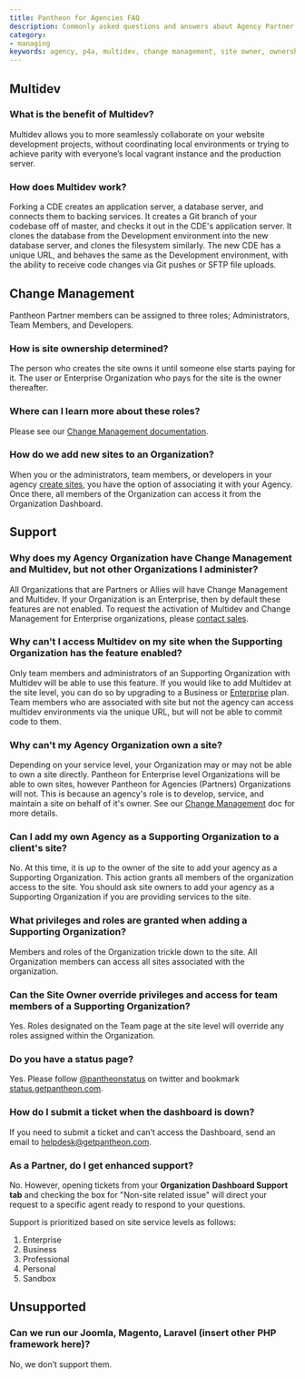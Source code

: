 ```yaml
---
title: Pantheon for Agencies FAQ
description: Commonly asked questions and answers about Agency Partner Organizations using the Pantheon Platform.
category:
- managing
keywords: agency, p4a, multidev, change management, site owner, ownership, supporting organization, organizations, team, roles, privileges, support, partner support, ticket
---
```

## Multidev

### What is the benefit of Multidev?

Multidev allows you to more seamlessly collaborate on your website development projects, without coordinating local environments or trying to achieve parity with everyone’s local vagrant instance and the production server.

### How does Multidev work?

Forking a CDE creates an application server, a database server, and connects them to backing services. It creates a Git branch of your codebase off of master, and checks it out in the CDE's application server. It clones the database from the Development environment into the new database server, and clones the filesystem similarly. The new CDE has a unique URL, and behaves the same as the Development environment, with the ability to receive code changes via Git pushes or SFTP file uploads.


## Change Management

Pantheon Partner members can be assigned to three roles; Administrators, Team Members, and Developers.


### How is site ownership determined?
The person who creates the site owns it until someone else starts paying for it. The user or Enterprise Organization who pays for the site is the owner thereafter.

### Where can I learn more about these roles?

Please see our [Change Management documentation](/docs/articles/organizations/change-management).

### How do we add new sites to an Organization?

When you or the administrators, team members, or developers in your agency [create sites](https://dashboard.pantheon.io/sites/create), you have the option of associating it with your Agency. Once there, all members of the Organization can access it from the Organization Dashboard.

## Support

### Why does my Agency Organization have Change Management and Multidev, but not other Organizations I administer?
All Organizations that are Partners or Allies will have Change Management and Multidev. If your Organization is an Enterprise, then by default these features are not enabled. To request the activation of Multidev and Change Management for Enterprise organizations, please [contact sales](https://pantheon.io/contact-us).

### Why can't I access Multidev on my site when the Supporting Organization has the feature enabled?
Only team members and administrators of an Supporting Organization with Multidev will be able to use this feature. If you would like to add Multidev at the site level, you can do so by upgrading to a Business or [Enterprise](https://pantheon.io/contact-us) plan. Team members who are associated with site but not the agency can access multidev environments via the unique URL, but will not be able to commit code to them.

### Why can't my Agency Organization own a site?
Depending on your service level, your Organization may or may not be able to own a site directly. Pantheon for Enterprise level Organizations will be able to own sites, however Pantheon for Agencies (Partners) Organizations will not. This is because an agency's role is to develop, service, and maintain a site on behalf of it's owner. See our [Change Management](/docs/articles/organizations/change-management/#managing-people) doc for more details.

### Can I add my own Agency as a Supporting Organization to a client's site?
No. At this time, it is up to the owner of the site to add your agency as a Supporting Organization. This action grants all members of the organization access to the site. You should ask site owners to add your agency as a Supporting Organization if you are providing services to the site.

### What privileges and roles are granted when adding a Supporting Organization?
Members and roles of the Organization trickle down to the site. All Organization members can access all sites associated with the organization.

### Can the Site Owner override privileges and access for team members of a Supporting Organization?
Yes. Roles designated on the Team page at the site level will override any roles assigned within the Organization.

### Do you have a status page?
Yes. Please follow [@pantheonstatus](https://twitter.com/pantheonstatus) on twitter and bookmark [status.getpantheon.com](https://status.getpantheon.com).

### How do I submit a ticket when the dashboard is down?
If you need to submit a ticket and can’t access the Dashboard, send an email to helpdesk@getpantheon.com.

### As a Partner, do I get enhanced support?

No. However, opening tickets from your **Organization Dashboard Support tab** and checking the box for "Non-site related issue" will direct your request to a specific agent ready to respond to your questions.

Support is prioritized based on site service levels as follows:

1. Enterprise
2. Business
3. Professional
4. Personal
5. Sandbox

## Unsupported

### Can we run our Joomla, Magento, Laravel (insert other PHP framework here)?
No, we don’t support them.
